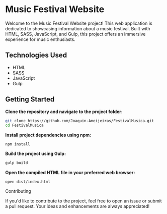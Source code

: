 # Music Festival Website

Welcome to the Music Festival Website project! This web application is dedicated to showcasing information about a music festival. Built with HTML, SASS, JavaScript, and Gulp, this project offers an immersive experience for music enthusiasts.

## Technologies Used

- HTML
- SASS
- JavaScript
- Gulp

## Getting Started

**Clone the repository and navigate to the project folder:**
 ```bash
git clone https://github.com/Joaquin-Ameijeiras/FestivalMusica.git
cd FestivalMusica
```
**Install project dependencies using npm:**
```
npm install
```

**Build the project using Gulp:**
```bash
gulp build
```

**Open the compiled HTML file in your preferred web browser:**
```
open dist/index.html
```
Contributing

If you'd like to contribute to the project, feel free to open an issue or submit a pull request. Your ideas and enhancements are always appreciated!
